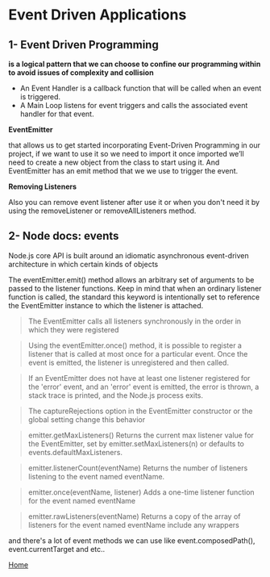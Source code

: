 # Event Driven Applications


## 1- Event Driven Programming

**is a logical pattern that we can choose to confine our programming within to avoid issues of complexity and collision**


* An Event Handler is a callback function that will be called when an event is triggered.
* A Main Loop listens for event triggers and calls the associated event handler for that event.

**EventEmitter**

that allows us to get started incorporating Event-Driven Programming in our project, if we want to use it so we need to import it once imported we’ll need to create a new object from the class to start using it.
And EventEmitter has an emit method that we we use to trigger the event.

**Removing Listeners** 

Also you can remove event listener after use it or when you don't need it by using the removeListener or removeAllListeners method.


## 2- Node docs: events

Node.js core API is built around an idiomatic asynchronous event-driven architecture in which certain kinds of objects


The eventEmitter.emit() method allows an arbitrary set of arguments to be passed to the listener functions. Keep in mind that when an ordinary listener function is called, the standard this keyword is intentionally set to reference the EventEmitter instance to which the listener is attached.

>The EventEmitter calls all listeners synchronously in the order in which they were registered

>Using the eventEmitter.once() method, it is possible to register a listener that is called at most once for a particular event. Once the event is emitted, the listener is unregistered and then called.

>If an EventEmitter does not have at least one listener registered for the 'error' event, and an 'error' event is emitted, the error is thrown, a stack trace is printed, and the Node.js process exits.

>The captureRejections option in the EventEmitter constructor or the global setting change this behavior

> emitter.getMaxListeners() Returns the current max listener value for the EventEmitter, set by emitter.setMaxListeners(n) or defaults to events.defaultMaxListeners.

> emitter.listenerCount(eventName) Returns the number of listeners listening to the event named eventName.

> emitter.once(eventName, listener) Adds a one-time listener function for the event named eventName

> emitter.rawListeners(eventName) Returns a copy of the array of listeners for the event named eventName include any wrappers

and there's a lot of event methods we can use like event.composedPath(), event.currentTarget and etc..

[Home](../README.md)



